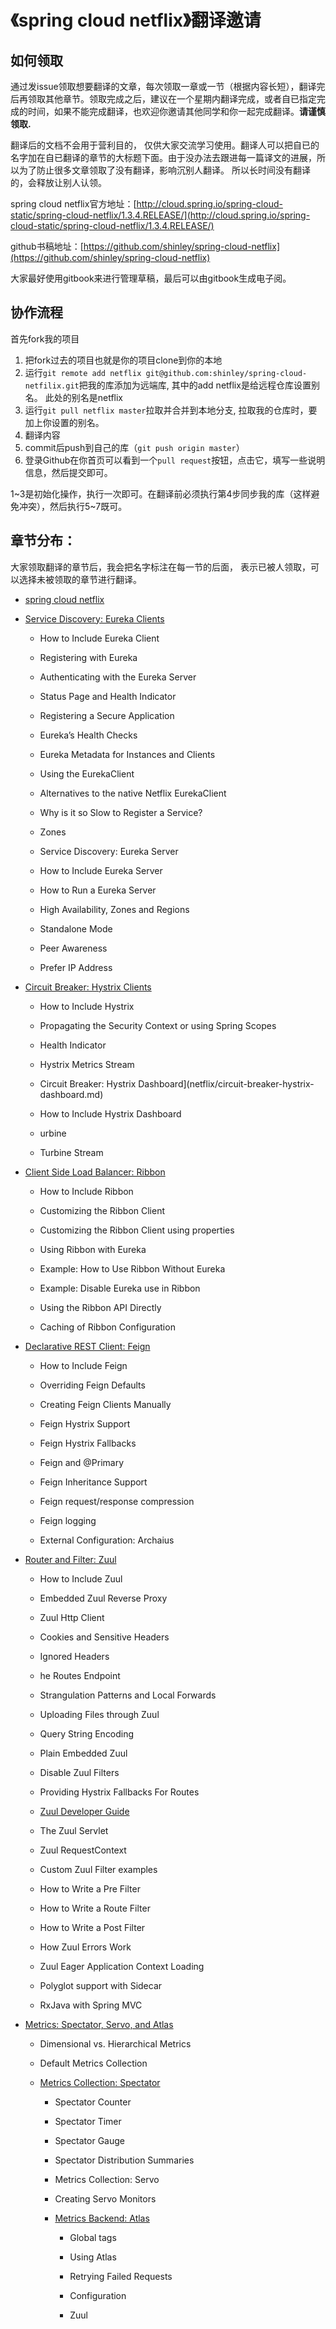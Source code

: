 # 《spring cloud netflix》翻译邀请

## 如何领取

通过发issue领取想要翻译的文章，每次领取一章或一节（根据内容长短），翻译完后再领取其他章节。领取完成之后，建议在一个星期内翻译完成，或者自已指定完成的时间，如果不能完成翻译，也欢迎你邀请其他同学和你一起完成翻译。**请谨慎领取.**

翻译后的文档不会用于营利目的， 仅供大家交流学习使用。翻译人可以把自已的名字加在自已翻译的章节的大标题下面。由于没办法去跟进每一篇译文的进展，所以为了防止很多文章领取了没有翻译，影响沉别人翻译。 所以长时间没有翻译的，会释放让别人认领。

spring cloud netflix官方地址：[http://cloud.spring.io/spring-cloud-static/spring-cloud-netflix/1.3.4.RELEASE/](http://cloud.spring.io/spring-cloud-static/spring-cloud-netflix/1.3.4.RELEASE/)

github书稿地址：[https://github.com/shinley/spring-cloud-netflix](https://github.com/shinley/spring-cloud-netflix)

大家最好使用gitbook来进行管理草稿，最后可以由gitbook生成电子阅。

## 协作流程

首先fork我的项目

1. 把fork过去的项目也就是你的项目clone到你的本地
2. 运行`git remote add netflix git@github.com:shinley/spring-cloud-netfilix.git`把我的库添加为远端库,  其中的add netflix是给远程仓库设置别名。 此处的别名是netflix
3. 运行`git pull netflix master`拉取并合并到本地分支, 拉取我的仓库时，要加上你设置的别名。
4. 翻译内容
5. commit后push到自己的库（`git push origin master`）
6. 登录Github在你首页可以看到一个`pull request`按钮，点击它，填写一些说明信息，然后提交即可。

1~3是初始化操作，执行一次即可。在翻译前必须执行第4步同步我的库（这样避免冲突），然后执行5~7既可。

## 章节分布：

大家领取翻译的章节后，我会把名字标注在每一节的后面， 表示已被人领取，可以选择未被领取的章节进行翻译。

* [spring cloud netflix](netflix.md)

* [Service Discovery: Eureka Clients](netflix/service-discovery-eureka-clients.md)

  * How to Include Eureka Client

  * Registering with Eureka

  * Authenticating with the Eureka Server

  * Status Page and Health Indicator

  * Registering a Secure Application

  * Eureka’s Health Checks

  * Eureka Metadata for Instances and Clients

  * Using the EurekaClient

  * Alternatives to the native Netflix EurekaClient

  * Why is it so Slow to Register a Service?

  * Zones

  * Service Discovery: Eureka Server

  * How to Include Eureka Server

  * How to Run a Eureka Server

  * High Availability, Zones and Regions

  * Standalone Mode

  * Peer Awareness

  * Prefer IP Address

* [Circuit Breaker: Hystrix Clients](netflix/circuit-breaker-hystrix-clients.md)

  * How to Include Hystrix

  * Propagating the Security Context or using Spring Scopes

  * Health Indicator

  * Hystrix Metrics Stream

  * Circuit Breaker: Hystrix Dashboard\]\(netflix/circuit-breaker-hystrix-dashboard.md\)

  * How to Include Hystrix Dashboard

  * urbine

  * Turbine Stream

* [Client Side Load Balancer: Ribbon](netflix/client-side-load-balancer-ribbon.md)

  * How to Include Ribbon

  * Customizing the Ribbon Client

  * Customizing the Ribbon Client using properties

  * Using Ribbon with Eureka

  * Example: How to Use Ribbon Without Eureka

  * Example: Disable Eureka use in Ribbon

  * Using the Ribbon API Directly

  * Caching of Ribbon Configuration

* [Declarative REST Client: Feign](netflix/declarative-rest-client-feign.md)

  * How to Include Feign

  * Overriding Feign Defaults

  * Creating Feign Clients Manually

  * Feign Hystrix Support

  * Feign Hystrix Fallbacks

  * Feign and @Primary

  * Feign Inheritance Support

  * Feign request/response compression

  * Feign logging

  * External Configuration: Archaius

* [Router and Filter: Zuul](netflix/router-and-filter-zuul.md)

  * How to Include Zuul

  * Embedded Zuul Reverse Proxy

  * Zuul Http Client

  * Cookies and Sensitive Headers

  * Ignored Headers

  * he Routes Endpoint

  * Strangulation Patterns and Local Forwards

  * Uploading Files through Zuul

  * Query String Encoding

  * Plain Embedded Zuul

  * Disable Zuul Filters

  * Providing Hystrix Fallbacks For Routes

  * [Zuul Developer Guide](netflix/router-and-filter-zuul/zuul-developer-guide.md)

  * The Zuul Servlet

  * Zuul RequestContext

  * Custom Zuul Filter examples

  * How to Write a Pre Filter

  * How to Write a Route Filter

  * How to Write a Post Filter

  * How Zuul Errors Work

  * Zuul Eager Application Context Loading

  * Polyglot support with Sidecar

  * RxJava with Spring MVC

* [Metrics: Spectator, Servo, and Atlas](netflix/metrics-spectator-servo-and-atlas.md)

  * Dimensional vs. Hierarchical Metrics

  * Default Metrics Collection

  * [Metrics Collection: Spectator](netflix/metrics-spectator-servo-and-atlas/metrics-collection-spectator.md)

    * Spectator Counter

    * Spectator Timer

    * Spectator Gauge

    * Spectator Distribution Summaries

    * Metrics Collection: Servo

    * Creating Servo Monitors

    * [Metrics Backend: Atlas](netflix/metrics-spectator-servo-and-atlas/metrics-backend-atlas.md)

      * Global tags

      * Using Atlas

      * Retrying Failed Requests

      * Configuration

      * Zuul




